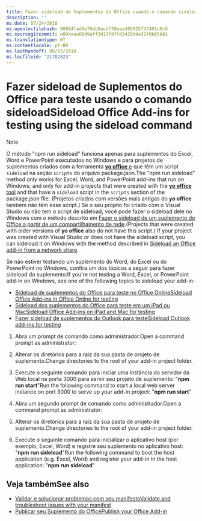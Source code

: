 ```yaml
---
title: Fazer sideload de Suplementos do Office usando o comando sideload
description: ''
ms.date: 07/24/2018
ms.openlocfilehash: 90084fad0e79ab8acdf59eaa305825737401c0c8
ms.sourcegitcommit: e094aaa06d9aff3d13f8ffd3429d4a31f0b65b81
ms.translationtype: HT
ms.contentlocale: pt-BR
ms.lasthandoff: 08/03/2018
ms.locfileid: "21782823"
---
```

# <a name="sideload-office-add-ins-for-testing-using-the-sideload-command"></a><span data-ttu-id="5986e-102">Fazer sideload de Suplementos do Office para teste usando o **comando sideload**</span><span class="sxs-lookup"><span data-stu-id="5986e-102">Sideload Office Add-ins for testing using the **sideload command**</span></span>
 >[!NOTE]
><span data-ttu-id="5986e-103">O método "npm run sideload" funciona apenas para suplementos do Excel, Word e PowerPoint executados no Windows e para projetos de suplementos criados com a ferramenta [**yo office** e](https://github.com/OfficeDev/generator-office) que têm um script `sideload` na seção `scripts` do arquivo package.json.</span><span class="sxs-lookup"><span data-stu-id="5986e-103">The "npm run sideload" method only works for Excel, Word, and PowerPoint add-ins that run on Windows; and only for add-in projects that were created with the [**yo office** tool](https://github.com/OfficeDev/generator-office) and that have a `sideload` script in the `scripts` section of the package.json file.</span></span> <span data-ttu-id="5986e-104">(Projetos criados com versões mais antigas do **yo office** também não têm esse script.) Se o seu projeto foi criado com o Visual Studio ou não tem o script de sideload, você pode fazer o sideload dele no Windows com o método descrito em [Fazer o sideload de um suplemento do Office a partir de um compartilhamento de rede](create-a-network-shared-folder-catalog-for-task-pane-and-content-add-ins.md).</span><span class="sxs-lookup"><span data-stu-id="5986e-104">(Projects that were created with older versions of **yo office** also do not have this script.) If your project was created with Visual Studio or does not have the sideload script, you can sideload it on Windows with the method described in [Sideload an Office add-in from a network share](create-a-network-shared-folder-catalog-for-task-pane-and-content-add-ins.md).</span></span>
>
> <span data-ttu-id="5986e-105">Se não estiver testando um suplemento do Word, do Excel ou do PowerPoint no Windows, confira um dos tópicos a seguir para fazer sideload do suplemento:</span><span class="sxs-lookup"><span data-stu-id="5986e-105">If you're not testing a Word, Excel, or PowerPoint add-in on Windows, see one of the following topics to sideload your add-in:</span></span>
> 
> - [<span data-ttu-id="5986e-106">Sideload de suplementos do Office para teste no Office Online</span><span class="sxs-lookup"><span data-stu-id="5986e-106">Sideload Office Add-ins in Office Online for testing</span></span>](sideload-office-add-ins-for-testing.md)
> - [<span data-ttu-id="5986e-107">Sideload dos suplementos do Office para teste em um iPad ou Mac</span><span class="sxs-lookup"><span data-stu-id="5986e-107">Sideload Office Add-ins on iPad and Mac for testing</span></span>](sideload-an-office-add-in-on-ipad-and-mac.md)
> - [<span data-ttu-id="5986e-108">Fazer sideload de suplementos do Outlook para teste</span><span class="sxs-lookup"><span data-stu-id="5986e-108">Sideload Outlook add-ins for testing</span></span>](../../../../outlook/add-ins/sideload-outlook-add-ins-for-testing)

1. <span data-ttu-id="5986e-109">Abra um prompt de comando como administrador.</span><span class="sxs-lookup"><span data-stu-id="5986e-109">Open a command prompt as administrator:</span></span>

2. <span data-ttu-id="5986e-110">Alterar os diretórios para a raiz da sua pasta de projeto de suplemento.</span><span class="sxs-lookup"><span data-stu-id="5986e-110">Change directories to the root of your add-in project folder.</span></span>

3. <span data-ttu-id="5986e-111">Execute o seguinte comando para iniciar uma instância do servidor da Web local na porta 3000 para servir seu projeto de suplemento: "**npm run start**"</span><span class="sxs-lookup"><span data-stu-id="5986e-111">Run the following command to start a local web server instance on port 3000 to serve up your add-in project: "**npm run start**"</span></span>

4. <span data-ttu-id="5986e-112">Abra um segundo prompt de comando como administrador.</span><span class="sxs-lookup"><span data-stu-id="5986e-112">Open a command prompt as administrator:</span></span>

5. <span data-ttu-id="5986e-113">Alterar os diretórios para a raiz da sua pasta de projeto de suplemento.</span><span class="sxs-lookup"><span data-stu-id="5986e-113">Change directories to the root of your add-in project folder.</span></span>

6. <span data-ttu-id="5986e-114">Execute o seguinte comando para inicializar o aplicativo host (por exemplo, Excel, Word) e registre seu suplemento no aplicativo host: "**npm run sideload**"</span><span class="sxs-lookup"><span data-stu-id="5986e-114">Run the following command to boot the host application (e.g. Excel, Word) and register your add-in in the host application: "**npm run sideload**"</span></span>

## <a name="see-also"></a><span data-ttu-id="5986e-115">Veja também</span><span class="sxs-lookup"><span data-stu-id="5986e-115">See also</span></span>

- [<span data-ttu-id="5986e-116">Validar e solucionar problemas com seu manifesto</span><span class="sxs-lookup"><span data-stu-id="5986e-116">Validate and troubleshoot issues with your manifest</span></span>](troubleshoot-manifest.md)
- [<span data-ttu-id="5986e-117">Publicar seu Suplemento do Office</span><span class="sxs-lookup"><span data-stu-id="5986e-117">Publish your Office Add-in</span></span>](../publish/publish.md)